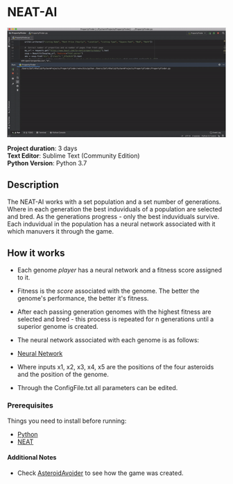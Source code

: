 # NEAT-AI
![Sample Run](https://github.com/Zafirmk/PropertyFinder/blob/master/SampleRun.gif)  

**Project duration**: 3 days  
**Text Editor**: Sublime Text (Community Edition)  
**Python Version**: Python 3.7  


## Description
The NEAT-AI works with a set population and a set number of generations. Where in each generation the best induviduals of a population are selected and bred. As the generations progress - only the best induviduals survive. Each induvidual in the population has a neural network associated with it which manuvers it through the game.


## How it works
* Each genome *player* has a neural network and a fitness score assigned to it.

* Fitness is the *score* associated with the genome. The better the genome's performance, the better it's fitness.

* After each passing generation genomes with the highest fitness are selected and bred - this process is repeated for n generations until a superior genome is created.

* The neural network associated with each genome is as follows:

* [Neural Network](placeholder)

* Where inputs x1, x2, x3, x4, x5 are the positions of the four asteroids and the position of the genome.

* Through the ConfigFile.txt all parameters can be edited.



### Prerequisites
Things you need to install before running:
*  [Python](https://www.python.org/)
*  [NEAT](https://neat-python.readthedocs.io/en/latest/)

#### Additional Notes
*  Check [AsteroidAvoider](https://github.com/Zafirmk/AsteroidAvoider) to see how the game was created. 
